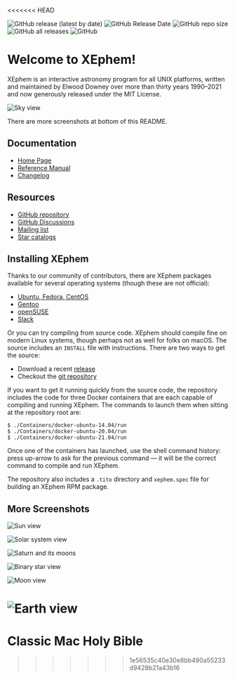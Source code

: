 <<<<<<< HEAD

![GitHub release (latest by date)](https://img.shields.io/github/v/release/XEphem/XEphem)
![GitHub Release Date](https://img.shields.io/github/release-date/XEphem/XEphem)
![GitHub repo size](https://img.shields.io/github/repo-size/XEphem/XEphem)
![GitHub all releases](https://img.shields.io/github/downloads/XEphem/XEphem/total)
![GitHub](https://img.shields.io/github/license/XEphem/XEphem)

# Welcome to XEphem!

XEphem is an interactive astronomy program for all UNIX platforms,
written and maintained by Elwood Downey over more than thirty years
1990–2021 and now generously released under the MIT License.

![Sky view](/GUI/xephem/help/png/sky-view.png?raw=true)

There are more screenshots at bottom of this README.

## Documentation

* [Home Page](https://xephem.github.io/XEphem/Site/xephem.html)
* [Reference Manual](https://xephem.github.io/XEphem/Site/help/xephem.html)
* [Changelog](https://xephem.github.io/XEphem/Site/changes.html)

## Resources

* [GitHub repository](https://github.com/XEphem/XEphem)
* [GitHub Discussions](https://github.com/XEphem/XEphem/discussions)
* [Mailing list](https://groups.io/g/xephem)
* [Star catalogs](https://github.com/XEphem/Catalogs)

## Installing XEphem

Thanks to our community of contributors, there are XEphem packages
available for several operating systems (though these are not official):

* [Ubuntu, Fedora, CentOS](https://build.opensuse.org/package/show/home:rjmathar/xephem)
* [Gentoo](https://packages.gentoo.org/packages/sci-astronomy/xephem)
* [openSUSE](https://build.opensuse.org/package/show/Application:Geo/xephem)
* [Slack](https://slackbuilds.org/repository/13.37/academic/xephem/)

Or you can try compiling from source code.  XEphem should compile fine
on modern Linux systems, though perhaps not as well for folks on macOS.
The source includes an `INSTALL` file with instructions.  There are two
ways to get the source:

* Download a recent [release](https://github.com/XEphem/XEphem/releases)
* Checkout the [git repository](https://github.com/XEphem/XEphem)

If you want to get it running quickly from the source code, the
repository includes the code for three Docker containers that are each
capable of compiling and running XEphem.  The commands to launch them
when sitting at the repository root are:

    $ ./Containers/docker-ubuntu-14.04/run
    $ ./Containers/docker-ubuntu-20.04/run
    $ ./Containers/docker-ubuntu-21.04/run

Once one of the containers has launched, use the shell command history:
press up-arrow to ask for the previous command — it will be the correct
command to compile and run XEphem.

The repository also includes a `.tito` directory and `xephem.spec` file
for building an XEphem RPM package.

## More Screenshots

![Sun view](/GUI/xephem/help/png/sun-view.png?raw=true)

![Solar system view](/GUI/xephem/help/png/solsys.png?raw=true)

![Saturn and its moons](/GUI/xephem/help/png/saturn.png?raw=true)

![Binary star view](/GUI/xephem/help/png/sky-binary.png?raw=true)

![Moon view](/GUI/xephem/help/png/moon.png?raw=true)

![Earth view](/GUI/xephem/help/png/earth.png?raw=true)
=======
# Classic Mac Holy Bible
>>>>>>> 1e56535c40e30e8bb490a55233d9428b21a43b16
